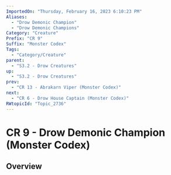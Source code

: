 ```yaml
---
ImportedOn: "Thursday, February 16, 2023 6:10:23 PM"
Aliases:
  - "Drow Demonic Champion"
  - "Drow Demonic Champions"
Category: "Creature"
Prefix: "CR 9"
Suffix: "Monster Codex"
Tags:
  - "Category/Creature"
parent:
  - "S3.2 - Drow Creatures"
up:
  - "S3.2 - Drow Creatures"
prev:
  - "CR 13 - Abrakarn Viper (Monster Codex)"
next:
  - "CR 6 - Drow House Captain (Monster Codex)"
RWtopicId: "Topic_2736"
---
```

# CR 9 - Drow Demonic Champion (Monster Codex)
## Overview
